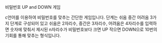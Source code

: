 비밀번호 UP and DOWN 게임

c언어를 이용하여 비밀번호를 맞추는 간단한 게임입니다.
단계는 쉬움 중간 어려움 3가지 단계로 구성되어 있고
쉬움은 2자리수, 중간은 3자리수, 어려움은 4자리수를 입력하면 숫자에 맞춰서 
제시된 n자리수가 비밀번호보다 크면 UP 작으면 DOWN으로 10번의 기회를 통해 맞추는 형식입니다.
